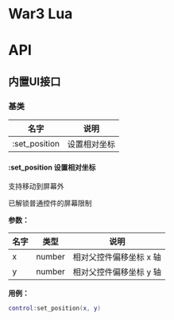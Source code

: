 # War3 Lua

# API

## 内置UI接口

### 基类

|     名字      | 说明                    |
| ------------- | ----------------------- |
| :set_position | 设置相对坐标            |

#### :set_position 设置相对坐标

支持移动到屏幕外

已解锁普通控件的屏幕限制



**参数：**

| 名字 | 类型   | 说明                    |
| ---- | ------ | ----------------------- |
| x    | number | 相对父控件偏移坐标 x 轴 |
| y    | number | 相对父控件偏移坐标 y 轴 |



**用例：**

```lua
control:set_position(x, y)
```
